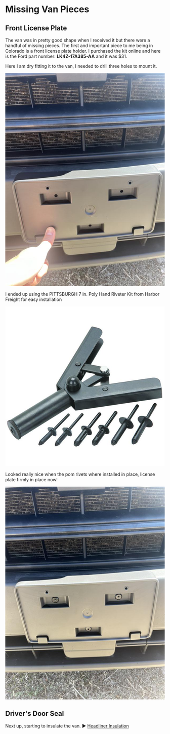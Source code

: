# Missing Van Pieces

## Front License Plate

The van was in pretty good shape when I received it but there were a handful of missing pieces. The first and important piece to me being in Colorado is a front license plate holder. I purchased the kit online and here is the Ford part number: **LK4Z-17A385-AA** and it was $31.

Here I am dry fitting it to the van, I needed to drill three holes to mount it.

![license plate bracket](assets/missing-pieces-01.JPG)

I ended up using the PITTSBURGH 7 in. Poly Hand Riveter Kit from Harbor Freight for easy installation

![license plate bracket](assets/missing-pieces-03.JPG)

Looked really nice when the pom rivets where installed in place, license plate firmly in place now!

![license plate bracket](assets/missing-pieces-02.JPG)

## Driver's Door Seal



Next up, starting to insulate the van. :arrow_forward: [Headliner Insulation](headliner-insulation.md)